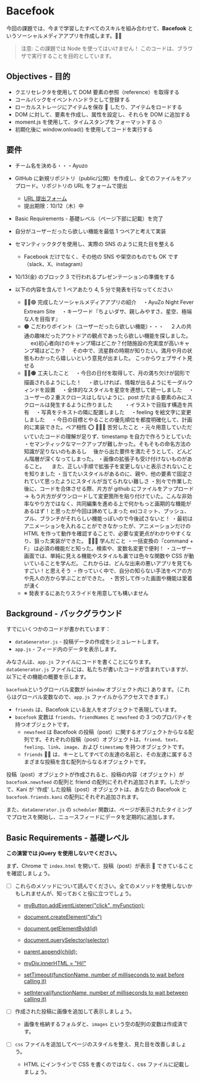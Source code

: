 # Bacefook

今回の課題では、今まで学習したすべてのスキルを組み合わせて、**Bacefook** というソーシャルメディアアプリを作成します。👨‍📚

> 注意: この課題では Node を使ってはいけません！ このコードは、ブラウザで実行することを目的としています。

## Objectives - 目的

- クエリセレクタを使用して DOM 要素の参照（reference）を取得する
- コールバックをイベントハンドラとして登録する
- ローカルストレージにアイテムを保存 💾 したり、アイテムをロードする
- DOM に対して、要素を作成し、属性を設定し、それらを DOM に追加する
- moment.js を使用して、タイムスタンプをフォーマットする ⏱
- 初期化後に window.onload() を使用してコードを実行する

## 要件

- チーム名を決める・・・Ayuzo
- GitHub に新規リポジトリ（public/公開）を作成し、全てのファイルをアップロード。リポジトリの URL をフォームで提出

  - [URL 提出フォーム](https://forms.gle/9H1vAyJqZ5HWzGdA9)
  - 提出期限：10/12（木）中

- Basic Requirements - 基礎レベル（ページ下部に記載）を完了

- 自分がユーザーだったら欲しい機能を最低 1 つペアと考えて実装

- セマンティックタグを使用し、実際の SNS のように見た目を整える
  - Facebook だけでなく、その他の SNS や架空のものでも OK です（slack、X、instagram）
- 10/13(金) のブロック 3 で行われるプレゼンテーションの準備をする
- 以下の内容を含んで 1 ペアあたり 4, 5 分で発表を行なってください
  - 🙋‍♂️🟢 完成したソーシャルメディアアプリの紹介
    　・AyuZo Night Fever Extream Site
    　・キーワード『ちょいダサ、親しみやすさ、星空、極端な人を目指す』
  - 🟠 こだわりポイント（ユーザーだったら欲しい機能）・・・
    　２人の共通の趣味だったアウトドアの観点であったら欲しい機能を探しました。
    　 ex)初心者向けのキャンプ場はどこか？付随施設の充実度が高いキャンプ場はどこか？
    　その中で、流星群の時期が知りたい。満月や月の状態もわかったら嬉しいという意見が出ました。
    こっからウェブサイト見せる
  - 🙋‍♀️🟤 工夫したこと
    　・今日の日付を取得して、月の満ち欠けが図形で描画されるようにした！
    　・欲しければ、情報が出るようにモーダルウィンドを設置
    　・全体的なスタイルを星空を連想して統一しました
    　・ユーザーの２重スクロースはしないように、post がたまる要素のみにスクロールは発生するように作りました
    　　・イラストで目指す構造を共有
    　・写真をテキストの隣に配置しました
    　・feeling を絵文字に変更しました
    　・今日の目標とやることの優先順位を都度明確化して、計画的に実装できた。ペア相性 ⭕️
    🙋‍♀️🔵 苦労したこと
    ・元々用意していただいていたコードの理解が足りず、timestamp を自力で作ろうとしていた
    ・セマンティックなマークアップが難しかった。そもそもの命名方法の知識が足りないのもあるし
    　後から出た要件を満たそうとして、どんどん階層が深くなってしまった。
    ・画像の拡張子も受け付けないものがあること。
    　また、正しい手順で拡張子を変更しないと表示されないことを知りました
    ・当てたいスタイルがあるのに、親や、他の要素で固定されていて思ったようにスタイルが当てられない難しさ
    ・別々で作業した後に、コードを合体させる際、片方が github にファイルをアップロード → もう片方がダウンロードして変更箇所を貼り付けていた。こんな非効率なやり方ではなく、共同編集を進める上で何かもっと画期的な機能があるはず！と思ったが今回は諦めてしまった
    ex)コミット、プッシュ、プル、ブランチがそれらしい機能っぽいので今後試さないと！
    ・最初はアニメーションを入れることができなかったが、アニメーションだけの HTML を作って動作を確認することで、必要な変更点がわかりやすくなり、狙った実装ができた。
    🙋‍♂️🔴 学んだこと
    ・一括変換の『command + F』 は必須の機能だと知った。検索や、変数名変更で便利！
    ・ユーザー画面では、単純に見える機能やスタイルも裏では色々な関数や CSS が動いていることを学んだ。
    これからは、どんな出来の悪いアプリを見てもすごい！と思えそう
    ・作っていく中で、自分の知らない手法をペアの方や先人の方から学ぶことができた。
    ・苦労して作った画面や機能は愛着が湧く
  - ※ 発表するにあたりスライドを用意しても構いません

## Background - バックグラウンド

すでにいくつかのコードが書かれています：

- `dataGenerator.js` - 投稿データの作成をシミュレートします。
- `app.js` - フィード内のデータを表示します。

みなさんは、`app.js` ファイルにコードを書くことになります。`dataGenerator.js` ファイルには、私たちが書いたコードが含まれていますが、以下にその機能の概要を示します。

`bacefook`というグローバル変数が (`window` オブジェクト内に) あります。（これらはグローバル変数なので、`app.js` ファイルからアクセスできます。）

- `friends` は、Bacefook にいる友人をオブジェクトで表現しています。
- `bacefook` 変数は `friends`、`friendNames` と `newsfeed` の 3 つのプロパティを持つオブジェクトです。
  - `newsfeed` は Bacefook の投稿（post）に関するオブジェクトからなる配列です。それぞれの投稿（post）オブジェクトは、`friend`、`text`、`feeling`、`link`、`image`、および `timestamp` を持つオブジェクトです。
  - `friends` 👭👫 は、キーとしてすべての友達の名前と、その友達に属するさまざまな投稿を含む配列からなるオブジェクトです。

投稿（post）オブジェクトが作成されると、投稿の内容（オブジェクト）が `bacefook.newsfeed` の配列と friend の配列にそれぞれ追加されます。したがって、Kani が '作成' した投稿（post）オブジェクトは、あなたの Bacefook と `bacefook.friends.kani` の配列にそれぞれ追加されます。

また、`dataGenerator.js` の `scheduler` 関数は、ページが表示されたタイミングでプロセスを開始し、ニュースフィードにデータを定期的に追加します。

## Basic Requirements - 基礎レベル

**この演習では jQuery を使用しないでください。**

まず、Chrome で `index.html` を開いて、投稿（post）が表示 👀 できていることを確認しましょう。

- [ ] これらのメソッドについて読んでください。全てのメソッドを使用しないかもしれませんが、知っておくと役に立つでしょう。

  - [myButton.addEventListener("click", myFunction);](https://developer.mozilla.org/ja/docs/Web/API/EventTarget/addEventListener)

  - [document.createElement("div")](https://developer.mozilla.org/ja/docs/Web/API/Document/createElement)

  - [document.getElementById(id)](https://developer.mozilla.org/ja/docs/Web/API/Document/getElementById)

  - [document.querySelector(selector)](https://developer.mozilla.org/ja/docs/Web/API/Document/querySelector)

  - [parent.append(child);](https://developer.mozilla.org/ja/docs/Web/API/Element/append)

  - [myDiv.innerHTML = "Hi!"](https://developer.mozilla.org/ja/docs/Web/API/Element/innerHTML)

  - [setTimeout(functionName, number of milliseconds to wait before calling it)](https://developer.mozilla.org/ja/docs/Web/API/WindowOrWorkerGlobalScope/setTimeout)

  - [setInterval(functionName, number of milliseconds to wait between calling it)](https://developer.mozilla.org/ja/docs/Web/API/Window/setInterval)

<!-- - [ ] `app.js` と `dataGenerator.js` に書いてあるコードを読んでください。
  - [ ] これらのファイルのコードが何をしているかを確認してください。・・・済み
  - [ ] 分からないことがあれば調べましょう！

- [ ] `scheduler` によって生成された新しい Bacefook への投稿を画面に表示しましょう。以下のどちらかの方法で実装しましょう：
  - [ ] 投稿作成時に新しい投稿を自動的に表示する
  - [ ] もしくは、新しい投稿を表示するための更新ボタンを追加し、クリック時に投稿を表示する＊

- [ ] 投稿が作成されたときのタイムスタンプを表示しましょう。

- [ ] 投稿に対する '気持ち（feeling）' を表示しましょう。 -->

- [ ] 作成された投稿に画像を追加して表示しましょう。

  - 画像を格納するフォルダと、`images` という空の配列の変数は作成済です。

- [ ] `css` ファイルを追加してページのスタイルを整え、見た目を改善しましょう。
  - HTML にインラインで CSS を書くのではなく、css ファイルに記載しましょう。
  <!--
- [ ] スクリプトに `moment.js` の [コード](https://momentjs.com/) を含めてください。

  - moment.js のサイトにある 'Install' の指示は無視してください。
  - moment.js のサイトにある 'download' の指示に沿って使用してください。
  - Locales は使用しません。moment.js をダウンロードしてください。

- [ ] `moment.js` を使って、投稿の生成時刻をわかりやすく、ユーザーフレンドリーに表示しましょう。（例："posted 5 minutes ago" など） -->

<!-- - [ ] フォームを追加して、ユーザーが自分の投稿を追加できるようにしましょう。
  - ユーザーが自分の画像をアップロードできるようにする必要はありません。

- [ ] `app.js` のトップに、`localStorage` に保存されているユーザー名があるかどうかを確認する処理があります。ページのどこかにユーザー名を表示しましょう。 -->
